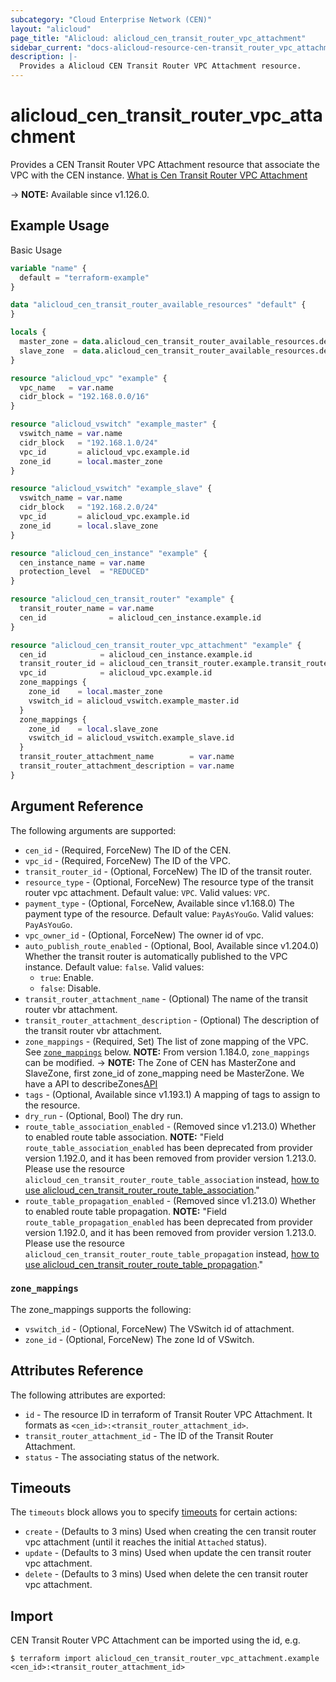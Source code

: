 ```yaml
---
subcategory: "Cloud Enterprise Network (CEN)"
layout: "alicloud"
page_title: "Alicloud: alicloud_cen_transit_router_vpc_attachment"
sidebar_current: "docs-alicloud-resource-cen-transit_router_vpc_attachment"
description: |-
  Provides a Alicloud CEN Transit Router VPC Attachment resource.
---
```


# alicloud_cen_transit_router_vpc_attachment

Provides a CEN Transit Router VPC Attachment resource that associate the VPC with the CEN instance. [What is Cen Transit Router VPC Attachment](https://www.alibabacloud.com/help/en/cen/developer-reference/api-cbn-2017-09-12-createtransitroutervpcattachment)

-> **NOTE:** Available since v1.126.0.

## Example Usage

Basic Usage

```terraform
variable "name" {
  default = "terraform-example"
}

data "alicloud_cen_transit_router_available_resources" "default" {
}

locals {
  master_zone = data.alicloud_cen_transit_router_available_resources.default.resources[0].master_zones[0]
  slave_zone  = data.alicloud_cen_transit_router_available_resources.default.resources[0].slave_zones[1]
}

resource "alicloud_vpc" "example" {
  vpc_name   = var.name
  cidr_block = "192.168.0.0/16"
}

resource "alicloud_vswitch" "example_master" {
  vswitch_name = var.name
  cidr_block   = "192.168.1.0/24"
  vpc_id       = alicloud_vpc.example.id
  zone_id      = local.master_zone
}

resource "alicloud_vswitch" "example_slave" {
  vswitch_name = var.name
  cidr_block   = "192.168.2.0/24"
  vpc_id       = alicloud_vpc.example.id
  zone_id      = local.slave_zone
}

resource "alicloud_cen_instance" "example" {
  cen_instance_name = var.name
  protection_level  = "REDUCED"
}

resource "alicloud_cen_transit_router" "example" {
  transit_router_name = var.name
  cen_id              = alicloud_cen_instance.example.id
}

resource "alicloud_cen_transit_router_vpc_attachment" "example" {
  cen_id            = alicloud_cen_instance.example.id
  transit_router_id = alicloud_cen_transit_router.example.transit_router_id
  vpc_id            = alicloud_vpc.example.id
  zone_mappings {
    zone_id    = local.master_zone
    vswitch_id = alicloud_vswitch.example_master.id
  }
  zone_mappings {
    zone_id    = local.slave_zone
    vswitch_id = alicloud_vswitch.example_slave.id
  }
  transit_router_attachment_name        = var.name
  transit_router_attachment_description = var.name
}
```

## Argument Reference

The following arguments are supported:

* `cen_id` - (Required, ForceNew) The ID of the CEN.
* `vpc_id` - (Required, ForceNew) The ID of the VPC.
* `transit_router_id` - (Optional, ForceNew) The ID of the transit router.
* `resource_type` - (Optional, ForceNew) The resource type of the transit router vpc attachment. Default value: `VPC`. Valid values: `VPC`.
* `payment_type` - (Optional, ForceNew, Available since v1.168.0) The payment type of the resource. Default value: `PayAsYouGo`. Valid values: `PayAsYouGo`.
* `vpc_owner_id` - (Optional, ForceNew) The owner id of vpc.
* `auto_publish_route_enabled` - (Optional, Bool, Available since v1.204.0) Whether the transit router is automatically published to the VPC instance. Default value: `false`. Valid values:
  - `true`: Enable.
  - `false`: Disable.
* `transit_router_attachment_name` - (Optional) The name of the transit router vbr attachment.
* `transit_router_attachment_description` - (Optional) The description of the transit router vbr attachment.
* `zone_mappings` - (Required, Set) The list of zone mapping of the VPC. See [`zone_mappings`](#zone_mappings) below. **NOTE:** From version 1.184.0, `zone_mappings` can be modified.
-> **NOTE:** The Zone of CEN has MasterZone and SlaveZone, first zone_id of zone_mapping need be MasterZone. We have a API to describeZones[API](https://www.alibabacloud.com/help/en/cen/developer-reference/api-cbn-2017-09-12-listtransitrouteravailableresource)
* `tags` - (Optional, Available since v1.193.1) A mapping of tags to assign to the resource.
* `dry_run` - (Optional, Bool) The dry run.
* `route_table_association_enabled` - (Removed since v1.213.0) Whether to enabled route table association. **NOTE:** "Field `route_table_association_enabled` has been deprecated from provider version 1.192.0, and it has been removed from provider version 1.213.0. Please use the resource `alicloud_cen_transit_router_route_table_association` instead, [how to use alicloud_cen_transit_router_route_table_association](https://registry.terraform.io/providers/aliyun/alicloud/latest/docs/resources/cen_transit_router_route_table_association)."
* `route_table_propagation_enabled` - (Removed since v1.213.0) Whether to enabled route table propagation. **NOTE:** "Field `route_table_propagation_enabled` has been deprecated from provider version 1.192.0, and it has been removed from provider version 1.213.0. Please use the resource `alicloud_cen_transit_router_route_table_propagation` instead, [how to use alicloud_cen_transit_router_route_table_propagation](https://registry.terraform.io/providers/aliyun/alicloud/latest/docs/resources/cen_transit_router_route_table_propagation)."

### `zone_mappings`

The zone_mappings supports the following:

* `vswitch_id` - (Optional, ForceNew) The VSwitch id of attachment.
* `zone_id` - (Optional, ForceNew) The zone Id of VSwitch.

## Attributes Reference

The following attributes are exported:

* `id` - The resource ID in terraform of Transit Router VPC Attachment. It formats as `<cen_id>:<transit_router_attachment_id>`.
* `transit_router_attachment_id` - The ID of the Transit Router Attachment.
* `status` - The associating status of the network.


## Timeouts

The `timeouts` block allows you to specify [timeouts](https://www.terraform.io/docs/configuration-0-11/resources.html#timeouts) for certain actions:

* `create` - (Defaults to 3 mins) Used when creating the cen transit router vpc attachment (until it reaches the initial `Attached` status).
* `update` - (Defaults to 3 mins) Used when update the cen transit router vpc attachment.
* `delete` - (Defaults to 3 mins) Used when delete the cen transit router vpc attachment.

## Import

CEN Transit Router VPC Attachment can be imported using the id, e.g.

```shell
$ terraform import alicloud_cen_transit_router_vpc_attachment.example <cen_id>:<transit_router_attachment_id>
```
